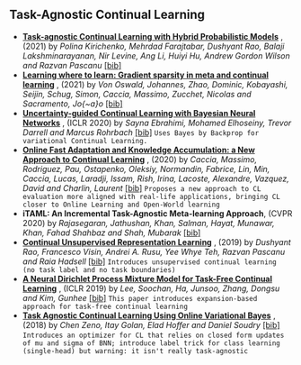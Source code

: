 
## Task-Agnostic Continual Learning
- [**Task-agnostic Continual Learning with Hybrid Probabilistic Models**](https://arxiv.org/abs/2106.12772) , (2021) by *Polina Kirichenko, Mehrdad Farajtabar, Dushyant Rao, Balaji Lakshminarayanan, Nir Levine, Ang Li, Huiyi Hu, Andrew Gordon Wilson and Razvan Pascanu* [[bib]](https://github.com/optimass/continual_learning_papers/blob/master/bibtex.bib#L61-L70) 
- [**Learning where to learn: Gradient sparsity in meta and continual learning**](https://proceedings.neurips.cc/paper/2021/hash/2a10665525774fa2501c2c8c4985ce61-Abstract.html) , (2021) by *Von Oswald, Johannes, Zhao, Dominic, Kobayashi, Seijin, Schug, Simon, Caccia, Massimo, Zucchet, Nicolas and Sacramento, Jo{\~a}o* [[bib]](https://github.com/optimass/continual_learning_papers/blob/master/bibtex.bib#L82-L90) 
- [**Uncertainty-guided Continual Learning with Bayesian Neural Networks**](https://openreview.net/forum?id=HklUCCVKDB) , (ICLR 2020) by *Sayna Ebrahimi, Mohamed Elhoseiny, Trevor Darrell and Marcus Rohrbach* [[bib]](https://github.com/optimass/continual_learning_papers/blob/master/bibtex.bib#L393-L400) 
``` Uses Bayes by Backprop for variational Continual Learning. ``` 
- [**Online Fast Adaptation and Knowledge Accumulation: a New Approach to Continual Learning**](https://arxiv.org/abs/2003.05856) , (2020) by *Caccia, Massimo, Rodriguez, Pau, Ostapenko, Oleksiy, Normandin, Fabrice, Lin, Min, Caccia, Lucas, Laradji, Issam, Rish, Irina, Lacoste, Alexandre, Vazquez, David and Charlin, Laurent* [[bib]](https://github.com/optimass/continual_learning_papers/blob/master/bibtex.bib#L1309-L1316) 
``` Proposes a new approach to CL evaluation more aligned with real-life applications, bringing CL closer to Online Learning and Open-World learning ``` 
- **iTAML: An Incremental Task-Agnostic Meta-learning Approach**, (CVPR 2020) by *Rajasegaran, Jathushan, Khan, Salman, Hayat, Munawar, Khan, Fahad Shahbaz and Shah, Mubarak* [[bib]](https://github.com/optimass/continual_learning_papers/blob/master/bibtex.bib#L2241-L2248) 
- [**Continual Unsupervised Representation Learning**](https://arxiv.org/pdf/1910.14481.pdf) , (2019) by *Dushyant Rao, Francesco Visin, Andrei A. Rusu, Yee Whye Teh, Razvan Pascanu and Raia Hadsell* [[bib]](https://github.com/optimass/continual_learning_papers/blob/master/bibtex.bib#L778-L787) 
``` Introduces unsupervised continual learning (no task label and no task boundaries) ``` 
- [**A Neural Dirichlet Process Mixture Model for Task-Free Continual Learning**](https://arxiv.org/pdf/2001.00689.pdf) , (ICLR 2019) by *Lee, Soochan, Ha, Junsoo, Zhang, Dongsu and Kim, Gunhee* [[bib]](https://github.com/optimass/continual_learning_papers/blob/master/bibtex.bib#L1376-L1383) 
``` This paper introduces expansion-based approach for task-free continual learning ``` 
- [**Task Agnostic Continual Learning Using Online Variational Bayes**](https://arxiv.org/pdf/1803.10123.pdf) , (2018) by *Chen Zeno, Itay Golan, Elad Hoffer and Daniel Soudry* [[bib]](https://github.com/optimass/continual_learning_papers/blob/master/bibtex.bib#L416-L425) 
``` Introduces an optimizer for CL that relies on closed form updates of mu and sigma of BNN; introduce label trick for class learning (single-head) but warning: it isn't really task-agnostic ``` 
